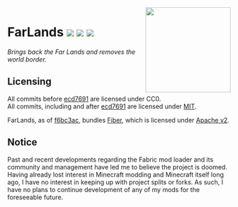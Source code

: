 <img src="src/main/resources/assets/farlands/icon.png" align="right" width="192px"/>

# FarLands [![][release-badge]][releases-link] [![][cf-downloads-badge]][cf-link] [![][cf-available-badge]][cf-link]
*Brings back the Far Lands and removes the world border.*
## Licensing
All commits before [ecd7691][switch-to-mit-commit] are licensed under CC0.<br> 
All commits, including and after [ecd7691][switch-to-mit-commit] are licensed under [MIT](LICENSE).<br>

FarLands, as of [f6bc3ac][bundle-fiber-commit], bundles [Fiber][fiber], which is licensed under [Apache v2](LICENSE-FIBER).
## Notice
Past and recent developments regarding the Fabric mod loader and its community and management have led me to believe the project is doomed. Having already lost interest in Minecraft modding and Minecraft itself long ago, I have no interest in keeping up with project splits or forks. As such, I have no plans to continue development of any of my mods for the foreseeable future.

[fiber]: https://github.com/DaemonicLabs/fiber
[release-badge]: https://img.shields.io/github/v/release/geniiii/FarLands?include_prereleases
[cf-downloads-badge]: http://cf.way2muchnoise.eu/farlands.svg
[cf-available-badge]: http://cf.way2muchnoise.eu/versions/farlands.svg
[switch-to-mit-commit]: https://github.com/geniiii/FarLands/commit/ecd76914d7198fece89e776771da25dd476b034d
[bundle-fiber-commit]: https://github.com/geniiii/FarLands/commit/f6bc3acc35f7e7bf8e1ad502657f0539af480e5c
[cf-link]: https://minecraft.curseforge.com/projects/farlands
[releases-link]: https://github.com/geniiii/FarLands/releases
